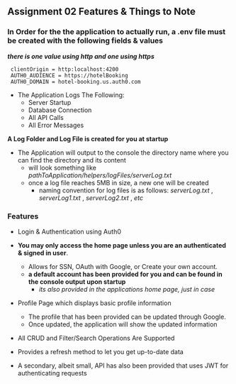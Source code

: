 ## Assignment 02 Features & Things to Note

### In Order for the the application to actually run, a .env file **must** be created with the following fields & values

**_there is one value using http and one using https_**

```
 clientOrigin = http:localhost:4200
 AUTH0_AUDIENCE = https://hotelBooking
 AUTH0_DOMAIN = hotel-booking.us.auth0.com
```

- The Application Logs The Following:
  - Server Startup
  - Database Connection
  - All API Calls
  - All Error Messages

**A Log Folder and Log File is created for you at startup**

- The Application will output to the console the directory name where you can find the directory and its content
  - will look something like _pathToApplication/helpers/logFiles/serverLog.txt_
  - once a log file reaches 5MB in size, a new one will be created
    - naming convention for log files is as follows: _serverLog.txt_ , _serverLog1.txt_ , _serverLog2.txt_ , _etc_

### Features

- Login & Authentication using Auth0
- **You may only access the home page unless you are an authenticated & signed in user**.

  - Allows for SSN, OAuth with Google, or Create your own account.
  - **a default account has been provided for you and can be found in the console output upon startup**
    - _its also provided in the applications home page, just in case_

- Profile Page which displays basic profile information

  - The profile that has been provided can be updated through Google.
  - Once updated, the application will show the updated information

- All CRUD and Filter/Search Operations Are Supported
- Provides a refresh method to let you get up-to-date data

- A secondary, albeit small, API has also been provided that uses JWT for authenticating requests
